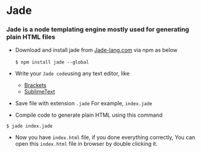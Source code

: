 # Jade 
### Jade is a node templating engine mostly used for generating plain HTML files

* Download and install jade from [Jade-lang.com](jade-lang.com) via npm as below
  
  `$ npm install jade --global`
   
* Write your `Jade code`using any text editor, like
  * [Brackets](brackets.io)
  * [SublimeText](sublimetext.com)
  
* Save file with extension `.jade` For example,
 `index.jade`
* Compile code to generate plain HTML using this command

`$ jade index.jade`

* Now you have `index.html` file, if you done everything correctly, You can open this `index.html` file in browser by double clicking it.
